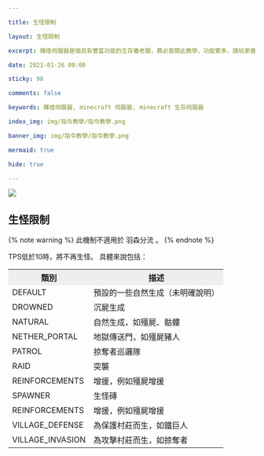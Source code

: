 ```yaml
---

title: 生怪限制

layout: 生怪限制

excerpt: 輝煌伺服器是個具有豐富功能的生存養老服，務必查閱此教學，功能繁多，請玩家善用 Ctrl + F 關鍵字查詢。

date: 2021-01-26 00:00

sticky: 98

comments: false

keywords: 輝煌伺服器, minecraft 伺服器, minecraft 生存伺服器

index_img: img/指令教學/指令教學.png

banner_img: img/指令教學/指令教學.png

mermaid: true

hide: true

---
```


<style>
:not([data-user-color-scheme]) th {
    position: sticky;
    top: 0;
    z-index: 10000;
    background-color: #eee;
}

[data-user-color-scheme="dark"] th {
    position: sticky;
    top: 0;
    z-index: 10000;
    background-color: #1f3144;
}
</style>

![](img/指令教學/橫幅.png) 

## 生怪限制

{% note warning %}
此機制不適用於 羽森分流 。
{% endnote %}

<span class="label label-info">TPS</span>低於<span class="label ">10</span>時，將不再生怪。
具體來說包括：

<table>
  <tr>
    <th>類別</th>
    <th>描述</th>
  </tr>
  <tr>
    <td>DEFAULT</td>
    <td>預設的一些自然生成（未明確說明）</td>
  </tr>
  <tr>
    <td>DROWNED</td>
    <td>沉屍生成</td>
  </tr>
  <tr>
    <td>NATURAL</td>
    <td>自然生成，如殭屍、骷髏</td>
  </tr>
  <tr>
    <td>NETHER_PORTAL</td>
    <td>地獄傳送門，如殭屍豬人</td>
  </tr>
  <tr>
    <td>PATROL</td>
    <td>掠奪者巡邏隊</td>
  </tr>
  <tr>
    <td>RAID</td>
    <td>突襲</td>
  </tr>
  <tr>
    <td>REINFORCEMENTS</td>
    <td>增援，例如殭屍增援</td>
  </tr>
  <tr>
    <td>SPAWNER</td>
    <td>生怪磚</td>
  </tr>
  <tr>
    <td>REINFORCEMENTS</td>
    <td>增援，例如殭屍增援</td>
  </tr>
  <tr>
    <td>VILLAGE_DEFENSE</td>
    <td>為保護村莊而生，如鐵巨人</td>
  </tr>
  <tr>
    <td>VILLAGE_INVASION</td>
    <td>為攻擊村莊而生，如掠奪者</td>
  </tr>
</table>
